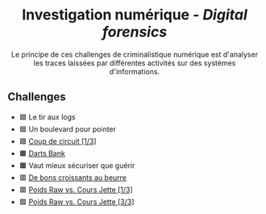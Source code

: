 <div align="center">
  <h1>Investigation numérique - <i>Digital forensics</i></h1>
  <p>
    Le principe de ces challenges de criminalistique numérique est d'analyser les traces laissées par différentes activités sur des systèmes d'informations.
  </p>
</div>

## Challenges
- 🟦 Le tir aux logs
- 🟦 Un boulevard pour pointer
- 🟩 [Coup de circuit [1/3]](CoupDeCircuit)
- 🟧 [Darts Bank](DartsBank)
- 🟧 Vaut mieux sécuriser que guérir
- 🟥 [De bons croissants au beurre](DeBonCroissantsAuBeurre)
- 🟥 [Poids Raw vs. Cours Jette [1/3]](PoidsRawVSCoursJette1)
- 🟪 [Poids Raw vs. Cours Jette [3/3]](PoidsRawVSCoursJette3)